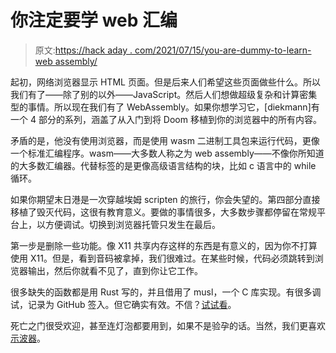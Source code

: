 # 你注定要学 web 汇编

> 原文:[https://hack aday . com/2021/07/15/you-are-dummy-to-learn-web assembly/](https://hackaday.com/2021/07/15/you-are-doomed-to-learn-webassembly/)

起初，网络浏览器显示 HTML 页面。但是后来人们希望这些页面做些什么。所以我们有了——除了别的以外——JavaScript。然后人们想做超级复杂和计算密集型的事情。所以现在我们有了 WebAssembly。如果你想学习它，[diekmann]有一个 4 部分的系列，涵盖了从入门到将 Doom 移植到你的浏览器中的所有内容。

矛盾的是，他没有使用浏览器，而是使用 wasm 二进制工具包来运行代码，更像一个标准汇编程序。wasm——大多数人称之为 web assembly——不像你所知道的大多数汇编器。代替标签的是更像高级语言结构的块，比如 c 语言中的 while 循环。

如果你期望末日港是一次穿越埃姆 scripten 的旅行，你会失望的。第四部分直接移植了毁灭代码，这很有教育意义。要做的事情很多，大多数步骤都停留在常规平台上，以方便调试。切换到浏览器托管只发生在最后。

第一步是删除一些功能。像 X11 共享内存这样的东西是有意义的，因为你不打算使用 X11。但是，看到音码被拿掉，我们很难过。在某些时候，代码必须跳转到浏览器输出，然后你就看不见了，直到你让它工作。

很多缺失的函数都是用 Rust 写的，并且借用了 musl，一个 C 库实现。有很多调试，记录为 GitHub 签入。但它确实有效。不信？[试试看](https://diekmann.github.io/wasm-fizzbuzz/doom/)。

死亡之门很受欢迎，甚至连灯泡都要用到，如果不是验孕的话。当然，我们更喜欢[示波器](https://hackaday.com/2018/10/18/playing-doom-on-keysight-oscilloscope-via-windows-ce/)。